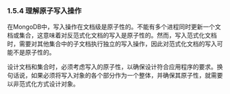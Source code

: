 ### 1.5.4 理解原子写入操作

在MongoDB中，写入操作在文档级是原子性的。不能有多个进程同时更新一个文档或集合，这意味着对反范式化文档的写入是原子性的。然而，写入范式化文档时，需要对其他集合中的子文档执行独立的写入操作，因此对范式化文档的写入可能不是原子性的。

设计文档和集合时，必须考虑写入的原子性，以确保设计符合应用程序的要求。换句话说，如果必须将写入对象的各个部分作为一个整体，并确保其原子性，就需要以非范式化方式设计对象。

